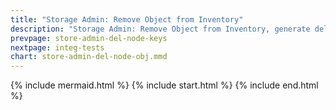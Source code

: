```yaml
---
title: "Storage Admin: Remove Object from Inventory"
description: "Storage Admin: Remove Object from Inventory, generate delete lists for all copies"
prevpage: store-admin-del-node-keys
nextpage: integ-tests
chart: store-admin-del-node-obj.mmd
---
```


{% include mermaid.html %}
{% include start.html %}
{% include end.html %}
